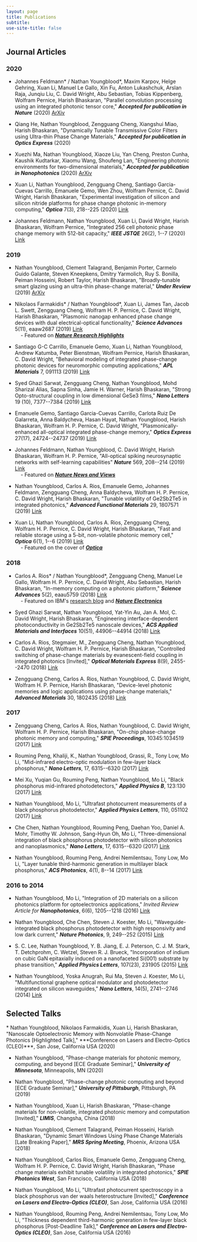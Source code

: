 ```yaml
---
layout: page
title: Publications
subtitle: 
use-site-title: false
---
```


<h2>Journal Articles</h2>

<h3>2020</h3>

* Johannes Feldmann\* / Nathan Youngblood\*, Maxim Karpov, Helge Gehring, Xuan Li, Manuel Le Gallo, Xin Fu, Anton Lukashchuk, Arslan Raja, Junqiu Liu, C. David Wright, Abu Sebastian, Tobias Kippenberg, Wolfram Pernice, Harish Bhaskaran, "Parallel convolution processing using an integrated photonic tensor core," ***Accepted for publication in Nature*** (2020) [ArXiv](https://arxiv.org/abs/2002.00281)

* Qiang He, Nathan Youngblood, Zengguang Cheng, Xiangshui Miao, Harish Bhaskaran, "Dynamically Tunable Transmissive Color Filters using Ultra-thin Phase Change Materials,"  ***Accepted for publication in Optics Express*** (2020)

* Xuezhi Ma, Nathan Youngblood, Xiaoze Liu, Yan Cheng, Preston Cunha, Kaushik Kudtarkar, Xiaomu Wang, Shoufeng Lan, "Engineering photonic environments for two-dimensional materials," ***Accepted for publication in Nanophotonics*** (2020) [ArXiv](https://arxiv.org/abs/2009.09133)

* Xuan Li, Nathan Youngblood, Zengguang Cheng, Santiago Garcia-Cuevas Carrillo, Emanuele Gemo, Wen Zhou, Wolfram Pernice, C. David Wright, Harish Bhaskaran, "Experimental investigation of silicon and silicon nitride platforms for phase change photonic in-memory computing," ***Optica*** 7(3), 218--225 (2020) [Link](https://doi.org/10.1364/OPTICA.379228)

* Johannes Feldmann, Nathan Youngblood, Xuan Li, David Wright, Harish Bhaskaran, Wolfram Pernice, "Integrated 256 cell photonic phase change memory with 512-bit capacity," ***IEEE JSTQE*** 26(2), 1--7 (2020) [Link](https://doi.org/10.1109/JSTQE.2019.2956871)

<h3>2019</h3>

* Nathan Youngblood, Clement Talagrand, Benjamin Porter, Carmelo Guido Galante, Steven Kneepkens, Dmitry Yarmolich, Ruy S. Bonilla, Peiman Hosseini, Robert Taylor, Harish Bhaskaran, "Broadly-tunable smart glazing using an ultra-thin phase-change material," ***Under Review*** (2019) [ArXiv](https://arxiv.org/abs/1911.02990)

* Nikolaos Farmakidis\* / Nathan Youngblood\*, Xuan Li, James Tan, Jacob L. Swett, Zengguang Cheng, Wolfram H. P. Pernice, C. David Wright, Harish Bhaskaran, "Plasmonic nanogap enhanced phase change devices with dual electrical-optical functionality," ***Science Advances*** 5(11), eaaw2687 (2019) [Link](https://doi.org/10.1126/sciadv.aaw2687)  
&nbsp;&nbsp;&nbsp;&nbsp;\- Featured on [***Nature Research Highlights***](https://www.nature.com/articles/d41586-019-03740-9)

* Santiago G-C Carrillo, Emanuele Gemo, Xuan Li, Nathan Youngblood, Andrew Katumba, Peter Bienstman, Wolfram Pernice, Harish Bhaskaran, C. David Wright, "Behavioral modeling of integrated phase-change photonic devices for neuromorphic computing applications," ***APL Materials*** 7, 091113 (2019) [Link](https://doi.org/10.1063/1.5111840)

* Syed Ghazi Sarwat, Zengguang Cheng, Nathan Youngblood, Mohd Sharizal Alias, Sapna Sinha, Jamie H. Warner, Harish Bhaskaran, "Strong Opto-structural coupling in low dimensional GeSe3 films," ***Nano Letters*** 19 (10), 7377--7384 (2019) [Link](https://doi.org/10.1021/acs.nanolett.9b03039)

* Emanuele Gemo, Santiago Garcia-Cuevas Carrillo, Carlota Ruiz De Galarreta, Anna Baldycheva, Hasan Hayat, Nathan Youngblood, Harish Bhaskaran, Wolfram H. P. Pernice, C. David Wright, "Plasmonically-enhanced all-optical integrated phase-change memory," ***Optics Express*** 27(17), 24724--24737 (2019) [Link](https://doi.org/10.1364/OE.27.024724)

* Johannes Feldmann, Nathan Youngblood, C. David Wright, Harish Bhaskaran, Wolfram H. P. Pernice, "All-optical spiking neurosynaptic networks with self-learning capabilities" ***Nature*** 569, 208--214 (2019) [Link](https://doi.org/10.1038/s41586-019-1157-8)  
&nbsp;&nbsp;&nbsp;&nbsp;\- Featured on [***Nature News and Views***](https://www.nature.com/articles/d41586-019-01406-0)

* Nathan Youngblood, Carlos A. Rios, Emanuele Gemo, Johannes Feldmann, Zengguang Cheng, Anna Baldycheva, Wolfram H. P. Pernice, C. David Wright, Harish Bhaskaran, "Tunable volatility of Ge2Sb2Te5 in integrated photonics," ***Advanced Functional Materials*** 29, 1807571 (2019) [Link](https://doi.org/10.1002/adfm.201807571)

* Xuan Li, Nathan Youngblood, Carlos A. Rios, Zengguang Cheng, Wolfram H. P. Pernice, C. David Wright, Harish Bhaskaran, "Fast and reliable storage using a 5-bit, non-volatile photonic memory cell," ***Optica*** 6(1), 1--6 (2019) [Link](https://doi.org/10.1364/OPTICA.6.000001)  
&nbsp;&nbsp;&nbsp;&nbsp;\- Featured on the cover of [***Optica***](https://www.osapublishing.org/optica/aboutthecover.cfm?volume=6&issue=1)

<h3>2018</h3>

* Carlos A. Rios\* / Nathan Youngblood\*, Zengguang Cheng, Manuel Le Gallo, Wolfram H. P. Pernice, C. David Wright, Abu Sebastian, Harish Bhaskaran, "In-memory computing on a photonic platform," ***Science Advances*** 5(2), eaau5759 (2018) [Link](http://doi.org/10.1126/sciadv.aau5759)  
&nbsp;&nbsp;&nbsp;&nbsp;\- Featured on IBM's [research blog](https://www.ibm.com/blogs/research/2019/02/photonic-memory-devices/) and [***Nature Electronics***](https://www.nature.com/articles/s41928-019-0226-1)

* Syed Ghazi Sarwat, Nathan Youngblood, Yat-Yin Au, Jan A. Mol, C. David Wright, Harish Bhaskaran, "Engineering interface-dependent photoconductivity in Ge2Sb2Te5 nanoscale devices," ***ACS Applied Materials and Interfaces*** 10(51), 44906--44914 (2018) [Link](http://doi.org/10.1021/acsami.8b17602)

* Carlos A. Rios, Stegmaier, M., Zengguang Cheng, Nathan Youngblood, C. David Wright, Wolfram H. P. Pernice, Harish Bhaskaran, "Controlled switching of phase-change materials by evanescent-field coupling in integrated photonics [Invited]," ***Optical Materials Express*** 8(9), 2455--2470 (2018) [Link](https://doi.org/10.1364/OME.8.002455)

* Zengguang Cheng, Carlos A. Rios, Nathan Youngblood, C. David Wright, Wolfram H. P. Pernice, Harish Bhaskaran, "Device-level photonic memories and logic applications using phase-change materials," ***Advanced Materials*** 30, 1802435 (2018) [Link](https://doi.org/10.1002/adma.201802435)

<h3>2017</h3>

* Zengguang Cheng, Carlos A. Rios, Nathan Youngblood, C. David Wright, Wolfram H. P. Pernice, Harish Bhaskaran, "On-chip phase-change photonic memory and computing," ***SPIE Proceedings***, 10345:1034519 (2017) [Link](https://doi.org/10.1117/12.2272127)

* Rouming Peng, Khaliji, K., Nathan Youngblood, Grassi, R., Tony Low, Mo Li, "Mid-infrared electro-optic modulation in few-layer black phosphorus," ***Nano Letters***, 17, 6315--6320 (2017) [Link](http://doi.org/10.1021/acs.nanolett.7b03050)

* Mei Xu, Yuqian Gu, Rouming Peng, Nathan Youngblood, Mo Li, "Black phosphorus mid-infrared photodetectors," ***Applied Physics B***, 123:130 (2017) [Link](https://link.springer.com/article/10.1007/s00340-017-6698-7)

* Nathan Youngblood, Mo Li, "Ultrafast photocurrent measurements of a black phosphorus photodetector," ***Applied Physics Letters***, 110, 051102 (2017) [Link](https://doi.org/10.1063/1.4975360)

* Che Chen, Nathan Youngblood, Rouming Peng, Daehan Yoo, Daniel A. Mohr, Timothy W. Johnson, Sang-Hyun Oh, Mo Li, "Three-dimensional integration of black phosphorus photodetector with silicon photonics and nanoplasmonics," ***Nano Letters***, 17, 6315--6320 (2017) [Link](http://doi.org/10.1021/acs.nanolett.6b04332)

* Nathan Youngblood, Rouming Peng, Andrei Nemilentsau, Tony Low, Mo Li, "Layer tunable third-harmonic generation in multilayer black phosphorus," ***ACS Photonics***, 4(1), 8--14 (2017) [Link](http://doi.org/10.1021/acsphotonics.6b00639)

<h3>2016 to 2014</h3>

* Nathan Youngblood, Mo Li, "Integration of 2D materials on a silicon photonics platform for optoelectronics applications," *Invited Review Article for **Nanophotonics***, 6(6), 1205--1218 (2016) [Link](https://doi.org/10.1515/nanoph-2016-0155)

* Nathan Youngblood, Che Chen, Steven J. Koester, Mo Li, "Waveguide-integrated black phosphorus photodetector with high responsivity and low dark current," ***Nature Photonics***, 9, 249--252 (2015) [Link](https://doi.org/10.1038/nphoton.2015.23)

* S. C. Lee, Nathan Youngblood, Y. B. Jiang, E. J. Peterson, C. J. M. Stark, T. Detchprohm, C. Wetzel, Steven R. J. Brueck, "Incorporation of indium on cubic GaN epitaxially induced on a nanofaceted Si(001) substrate by phase transition," ***Applied Physics Letters***, 107(23), 231905 (2015) [Link](https://doi.org/10.1063/1.4936772)

* Nathan Youngblood, Yoska Anugrah, Rui Ma, Steven J. Koester, Mo Li, "Multifunctional graphene optical modulator and photodetector integrated on silicon waveguides,"  ***Nano Letters***, 14(5), 2741--2746 (2014) [Link](https://doi.org/10.1021/nl500712u)

<h2>Selected Talks</h2>
* Nathan Youngblood, Nikolaos Farmakidis, Xuan Li, Harish Bhaskaran, "Nanoscale Optoelectronic Memory with Nonvolatile Phase-Change Photonics [Highlighted Talk]," ***Conference on Lasers and Electro-Optics (CLEO)***, San Jose, California USA (2020)

* Nathan Youngblood, "Phase-change materials for photonic memory, computing, and beyond [ECE Graduate Seminar]," ***University of Minnesota***, Minneapolis, MN (2020)

* Nathan Youngblood, "Phase-change photonic computing and beyond [ECE Graduate Seminar]," ***University of Pittsburgh***, Pittsburgh, PA (2019)

* Nathan Youngblood, Xuan Li, Harish Bhaskaran, "Phase-change materials for non-volatile, integrated photonic memory and computation [Invited]," ***LIMIS***, Changsha, China (2018)

* Nathan Youngblood, Clement Talagrand, Peiman Hosseini, Harish Bhaskaran, "Dynamic Smart Windows Using Phase Change Materials [Late Breaking Paper]," ***MRS Spring Meeting***, Phoenix, Arizona USA (2018)

* Nathan Youngblood, Carlos Rios, Emanuele Gemo, Zengguang Cheng, Wolfram H. P. Pernice, C. David Wright, Harish Bhaskaran, "Phase change materials exhibit tunable volatility in integrated photonics," ***SPIE Photonics West***, San Francisco, California USA (2018)

* Nathan Youngblood, Mo Li, "Ultrafast photocurrent spectroscopy in a black phosphorus van der waals heterostructure [Invited]," ***Conference on Lasers and Electro-Optics (CLEO)***, San Jose, California USA (2016)

* Nathan Youngblood, Rouming Peng, Andrei Nemilentsau, Tony Low, Mo Li, "Thickness dependent third-harmonic generation in few-layer black phosphorus [Post-Deadline Talk]," ***Conference on Lasers and Electro-Optics (CLEO)***, San Jose, California USA (2016)